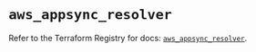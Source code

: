 # `aws_appsync_resolver`

Refer to the Terraform Registry for docs: [`aws_appsync_resolver`](https://registry.terraform.io/providers/hashicorp/aws/5.100.0/docs/resources/appsync_resolver).
